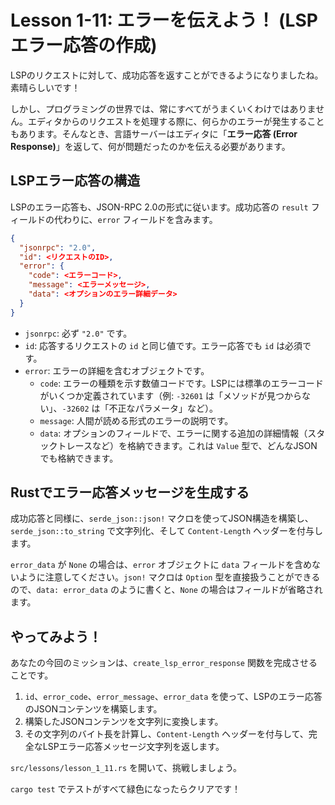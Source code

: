 
# Lesson 1-11: エラーを伝えよう！ (LSPエラー応答の作成)

LSPのリクエストに対して、成功応答を返すことができるようになりましたね。素晴らしいです！

しかし、プログラミングの世界では、常にすべてがうまくいくわけではありません。エディタからのリクエストを処理する際に、何らかのエラーが発生することもあります。そんなとき、言語サーバーはエディタに「**エラー応答 (Error Response)**」を返して、何が問題だったのかを伝える必要があります。

## LSPエラー応答の構造

LSPのエラー応答も、JSON-RPC 2.0の形式に従います。成功応答の `result` フィールドの代わりに、`error` フィールドを含みます。

```json
{
  "jsonrpc": "2.0",
  "id": <リクエストのID>,
  "error": {
    "code": <エラーコード>,
    "message": <エラーメッセージ>,
    "data": <オプションのエラー詳細データ>
  }
}
```

*   `jsonrpc`: 必ず `"2.0"` です。
*   `id`: 応答するリクエストの `id` と同じ値です。エラー応答でも `id` は必須です。
*   `error`: エラーの詳細を含むオブジェクトです。
    *   `code`: エラーの種類を示す数値コードです。LSPには標準のエラーコードがいくつか定義されています（例: `-32601` は「メソッドが見つからない」、`-32602` は「不正なパラメータ」など）。
    *   `message`: 人間が読める形式のエラーの説明です。
    *   `data`: オプションのフィールドで、エラーに関する追加の詳細情報（スタックトレースなど）を格納できます。これは `Value` 型で、どんなJSONでも格納できます。

## Rustでエラー応答メッセージを生成する

成功応答と同様に、`serde_json::json!` マクロを使ってJSON構造を構築し、`serde_json::to_string` で文字列化、そして `Content-Length` ヘッダーを付与します。

`error_data` が `None` の場合は、`error` オブジェクトに `data` フィールドを含めないように注意してください。`json!` マクロは `Option` 型を直接扱うことができるので、`data: error_data` のように書くと、`None` の場合はフィールドが省略されます。

## やってみよう！

あなたの今回のミッションは、`create_lsp_error_response` 関数を完成させることです。

1.  `id`、`error_code`、`error_message`、`error_data` を使って、LSPのエラー応答のJSONコンテンツを構築します。
2.  構築したJSONコンテンツを文字列に変換します。
3.  その文字列のバイト長を計算し、`Content-Length` ヘッダーを付与して、完全なLSPエラー応答メッセージ文字列を返します。

`src/lessons/lesson_1_11.rs` を開いて、挑戦しましょう。

`cargo test` でテストがすべて緑色になったらクリアです！
